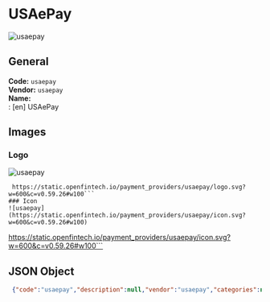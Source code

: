 # USAePay 
![usaepay](https://static.openfintech.io/payment_providers/usaepay/logo.svg?w=600&c=v0.59.26#w100)  
## General 
**Code:** `usaepay`  
**Vendor:** `usaepay`  
**Name:**  
:	[en] USAePay  
## Images 
### Logo 
![usaepay](https://static.openfintech.io/payment_providers/usaepay/logo.svg?w=600&c=v0.59.26#w100)  
```
 https://static.openfintech.io/payment_providers/usaepay/logo.svg?w=600&c=v0.59.26#w100```  
### Icon 
![usaepay](https://static.openfintech.io/payment_providers/usaepay/icon.svg?w=600&c=v0.59.26#w100)  
```
 https://static.openfintech.io/payment_providers/usaepay/icon.svg?w=600&c=v0.59.26#w100```  
## JSON Object 
```json
 {"code":"usaepay","description":null,"vendor":"usaepay","categories":null,"countries":null,"payment_method":null,"payout_method":null,"metadata":{"about_payments_code":"usaepay"},"name":{"en":"USAePay"}}```  
